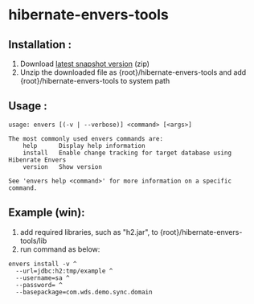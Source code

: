# hibernate-envers-tools

## Installation :

1. Download [latest snapshot version](https://github.com/hydra1983/hibernate-envers-tools/tree/mvn-repo/snapshots/com/wds/tools/hibernate-envers-tools/3.6.10-SNAPSHOT) (zip)
2. Unzip the downloaded file as {root}/hibernate-envers-tools and add {root}/hibernate-envers-tools to system path

## Usage :

```shell
usage: envers [(-v | --verbose)] <command> [<args>]

The most commonly used envers commands are:
    help      Display help information
    install   Enable change tracking for target database using Hibenrate Envers
    version   Show version

See 'envers help <command>' for more information on a specific command.

```

## Example (win):
1. add required libraries, such as "h2.jar", to {root}/hibernate-envers-tools/lib
2. run command as below:

```shell
envers install -v ^
  --url=jdbc:h2:tmp/example ^
  --username=sa ^
  --password= ^
  --basepackage=com.wds.demo.sync.domain
```
